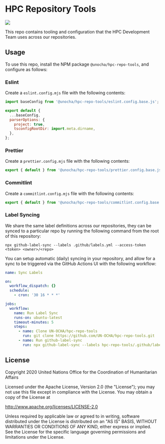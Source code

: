 # HPC Repository Tools

[![](https://badgen.net/npm/v/@unocha/hpc-repo-tools)](https://www.npmjs.com/package/@unocha/hpc-repo-tools)

This repo contains tooling and configuration that the HPC Development Team uses
across our repositories.

## Usage

To use this repo, install the NPM package `@unocha/hpc-repo-tools`,
and configure as follows:

### Eslint

Create a `eslint.config.mjs` file with the following contents:

```js
import baseConfig from '@unocha/hpc-repo-tools/eslint.config.base.js';

export default {
  ...baseConfig,
  parserOptions: {
    project: true,
    tsconfigRootDir: import.meta.dirname,
  },
};
```

### Prettier

Create a `prettier.config.mjs` file with the following contents:

```js
export { default } from '@unocha/hpc-repo-tools/prettier.config.base.js';
```

### Commitlint

Create a `commitlint.config.mjs` file with the following contents:

```js
export { default } from '@unocha/hpc-repo-tools/commitlint.config.base.js';
```

### Label Syncing

We share the same label definitions across our repositories,
they can be synced to a particular repo by running the following command from
the root of this repository:

```
npx github-label-sync --labels .github/labels.yml --access-token <token> <owner>/<repo>
```

You can setup automatic (daily) syncing in your repository, and allow for a sync
to be triggered via the GitHub Actions UI with the following workflow:

```yaml
name: Sync Labels

on:
  workflow_dispatch: {}
  schedule:
    - cron: '30 16 * * *'

jobs:
  workflow:
    name: Run Label Sync
    runs-on: ubuntu-latest
    timeout-minutes: 5
    steps:
      - name: Clone UN-OCHA/hpc-repo-tools
        run: git clone https://github.com/UN-OCHA/hpc-repo-tools.git
      - name: Run github-label-sync
        run: npx github-label-sync --labels hpc-repo-tools/.github/labels.yml --access-token ${{ secrets.GITHUB_TOKEN }} $GITHUB_REPOSITORY
```

## License

Copyright 2020 United Nations Office for the Coordination of Humanitarian Affairs

Licensed under the Apache License, Version 2.0 (the "License");
you may not use this file except in compliance with the License.
You may obtain a copy of the License at

<http://www.apache.org/licenses/LICENSE-2.0>

Unless required by applicable law or agreed to in writing, software
distributed under the License is distributed on an "AS IS" BASIS,
WITHOUT WARRANTIES OR CONDITIONS OF ANY KIND, either express or implied.
See the License for the specific language governing permissions and
limitations under the License.
